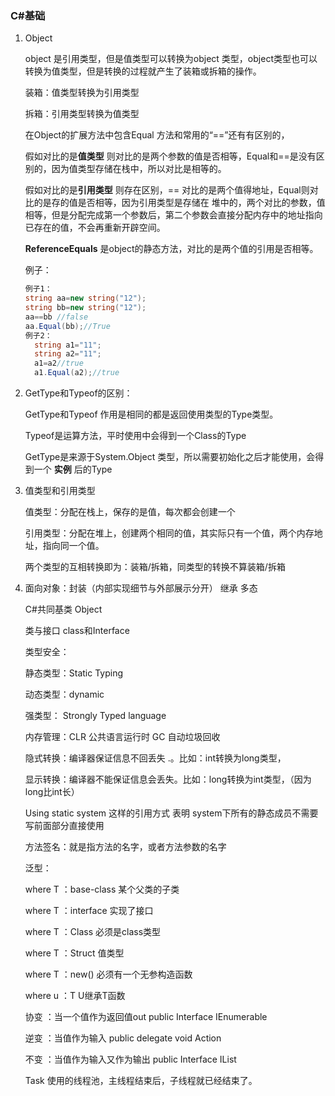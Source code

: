 ### C#基础

1. Object 

   object 是引用类型，但是值类型可以转换为object 类型，object类型也可以转换为值类型，但是转换的过程就产生了装箱或拆箱的操作。

   装箱：值类型转换为引用类型

   拆箱：引用类型转换为值类型

   在Object的扩展方法中包含Equal 方法和常用的“==”还有有区别的，

   假如对比的是**值类型** 则对比的是两个参数的值是否相等，Equal和==是没有区别的，因为值类型存储在栈中，所以对比是相等的。

   假如对比的是**引用类型** 则存在区别，== 对比的是两个值得地址，Equal则对比的是存的值是否相等，因为引用类型是存储在 堆中的，两个对比的参数，值相等，但是分配完成第一个参数后，第二个参数会直接分配内存中的地址指向已存在的值，不会再重新开辟空间。

   **ReferenceEquals** 是object的静态方法，对比的是两个值的引用是否相等。

   

   例子：

   ~~~ c#
   例子1：
   string aa=new string("12");
   string bb=new string("12");
   aa==bb //false
   aa.Equal(bb);//True 
   例子2：
     string a1="11";
     string a2="11";
     a1=a2//true
     a1.Equal(a2);//true
   ~~~

2. GetType和Typeof的区别：

   GetType和Typeof 作用是相同的都是返回使用类型的Type类型。

   Typeof是运算方法，平时使用中会得到一个Class的Type

   GetType是来源于System.Object 类型，所以需要初始化之后才能使用，会得到一个 **实例** 后的Type

3. 值类型和引用类型

   值类型：分配在栈上，保存的是值，每次都会创建一个

   引用类型：分配在堆上，创建两个相同的值，其实际只有一个值，两个内存地址，指向同一个值。

   两个类型的互相转换即为：装箱/拆箱，同类型的转换不算装箱/拆箱

4. 面向对象：封装（内部实现细节与外部展示分开） 继承 多态

   C#共同基类 Object

   类与接口   class和Interface 

   类型安全：

    静态类型：Static Typing

    动态类型：dynamic

    强类型： Strongly Typed language

   内存管理：CLR 公共语言运行时   GC 自动垃圾回收

   隐式转换：编译器保证信息不回丢失 .。比如：int转换为long类型，

   显示转换：编译器不能保证信息会丢失。比如：long转换为int类型，（因为long比int长）

   Using static system  这样的引用方式 表明 system下所有的静态成员不需要 写前面部分直接使用

   方法签名：就是指方法的名字，或者方法参数的名字

   泛型：

   where T ：base-class 某个父类的子类

   where T ：interface    实现了接口

   where T ：Class          必须是class类型

   where T ：Struct         值类型

   where T ：new()         必须有一个无参构造函数

   where u ：T                U继承T函数

   协变 ：当一个值作为返回值out   public Interface IEnumerable<out T>

   逆变 ：当值作为输入                    public delegate void Action<in T>

   不变 ：当值作为输入又作为输出   public Interface  IList<T>

   Task 使用的线程池，主线程结束后，子线程就已经结束了。
   
   

